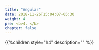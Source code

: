 ```yaml
---
title: "Angular"
date: 2018-11-26T15:04:07+05:30
weight: 4
pre: <b>4. </b>
chapter: false
---
```


{{%children style="h4" description="" %}}

